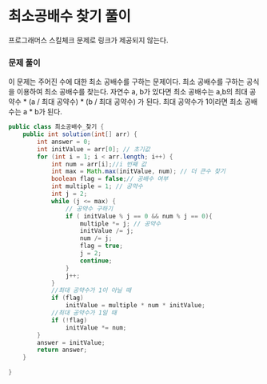 # 최소공배수 찾기 풀이
프로그래머스 스킬체크 문제로 링크가 제공되지 않는다.

### 문제 풀이
이 문제는 주어진 수에 대한 최소 공배수를 구하는 문제이다.
최소 공배수를 구하는 공식을 이용하여 최소 공배수를 찾는다. 
자연수 a, b가 있다면 최소 공배수는 a,b의 최대 공약수 * (a / 최대 공약수) * (b / 최대 공약수) 가 된다.
최대 공약수가 1이라면 최소 공배수는 a * b가 된다.
```java
public class 최소공배수_찾기 {
    public int solution(int[] arr) {
        int answer = 0;
        int initValue = arr[0]; // 초기값
        for (int i = 1; i < arr.length; i++) {
            int num = arr[i];//i 번째 값
            int max = Math.max(initValue, num); // 더 큰수 찾기
            boolean flag = false;// 공배수 여부
            int multiple = 1; // 공약수
            int j = 2; 
            while (j <= max) {
                // 공약수 구하기
                if ( initValue % j == 0 && num % j == 0){
                    multiple *= j; // 공약수
                    initValue /= j; 
                    num /= j;
                    flag = true;
                    j = 2;
                    continue;
                }
                j++;
            }
            //최대 공약수가 1이 아닐 때
            if (flag)
                initValue = multiple * num * initValue;
            //최대 공약수가 1일 때
            if (!flag)
                initValue *= num;
        }
        answer = initValue;
        return answer;
    }
    
}

```